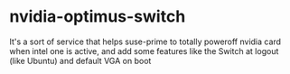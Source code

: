 # nvidia-optimus-switch
It's a sort of service that helps suse-prime to totally poweroff nvidia card when intel one is active, and add some features like the Switch at logout (like Ubuntu) and default VGA on boot
